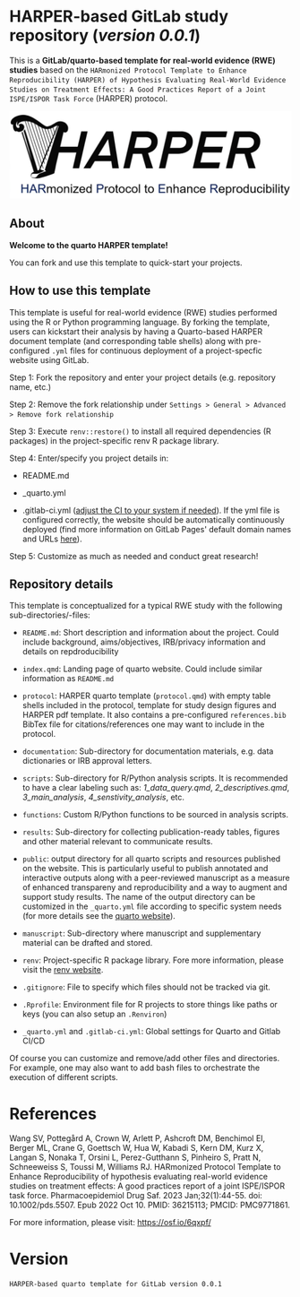 # HARPER-based GitLab study repository (*version 0.0.1*)

This is a **GitLab/quarto-based template for real-world evidence (RWE) studies** based on the `HARmonized Protocol Template to Enhance Reproducibility (HARPER) of Hypothesis Evaluating Real-World Evidence Studies on Treatment Effects: A Good Practices Report of a Joint ISPE/ISPOR Task Force` (HARPER) protocol.

![](protocol/images/harper_logo.png)

## About

**Welcome to the quarto HARPER template!**

You can fork and use this template to quick-start your projects.

## How to use this template

This template is useful for real-world evidence (RWE) studies performed using the R or Python programming language. By forking the template, users can kickstart their analysis by having a Quarto-based HARPER document template (and corresponding table shells) along with pre-configured `.yml` files for continuous deployment of a project-specfic website using GitLab.

Step 1: Fork the repository and enter your project details (e.g. repository name, etc.)

Step 2: Remove the fork relationship under `Settings > General > Advanced > Remove fork relationship`

Step 3: Execute `renv::restore()` to install all required dependencies (R packages) in the project-specific renv R package library.

Step 4: Enter/specify you project details in:

* README.md

* _quarto.yml

* .gitlab-ci.yml ([adjust the CI to your system if needed](https://docs.gitlab.com/ee/user/project/pages/getting_started/pages_forked_sample_project.html)). If the yml file is configured correctly, the website should be automatically continuously deployed (find more information on GitLab Pages' default domain names and URLs [here](https://docs.gitlab.com/ee/user/project/pages/getting_started_part_one.html)).

Step 5: Customize as much as needed and conduct great research!

## Repository details

This template is conceptualized for a typical RWE study with the following sub-directories/-files:

* `README.md`: Short description and information about the project. Could include background, aims/objectives, IRB/privacy information and details on repdroducibility

* `index.qmd`: Landing page of quarto website. Could include similar information as `README.md`

* `protocol`: HARPER quarto template (`protocol.qmd`) with empty table shells included in the protocol, template for study design figures and HARPER pdf template. It also contains a pre-configured `references.bib` BibTex file for citations/references one may want to include in the protocol.

* `documentation`: Sub-directory for documentation materials, e.g. data dictionaries or IRB approval letters.

* `scripts`: Sub-directory for R/Python analysis scripts. It is recommended to have a clear labeling such as: *1_data_query.qmd*, *2_descriptives.qmd*, *3_main_analysis*, *4_senstivity_analysis*, etc.

* `functions`: Custom R/Python functions to be sourced in analysis scripts.

* `results`: Sub-directory for collecting publication-ready tables, figures and other material relevant to communicate results.

* `public`: output directory for all quarto scripts and resources published on the website. This is particularly useful to publish annotated and interactive outputs along with a peer-reviewed manuscript as a measure of enhanced transpareny and reproducibility and a way to augment and support study results. The name of the output directory can be customized in the `_quarto.yml` file according to specific system needs (for more details see the [quarto website](https://quarto.org/docs/projects/quarto-projects.html)).

* `manuscript`: Sub-directory where manuscript and supplementary material can be drafted and stored.

* `renv`: Project-specific R package library. Fore more information, please visit the [renv website](https://rstudio.github.io/renv/articles/renv.html).

* `.gitignore`: File to specify which files should not be tracked via git.

* `.Rprofile`: Environment file for R projects to store things like paths or keys (you can also setup an `.Renviron`)

* `_quarto.yml` and `.gitlab-ci.yml`: Global settings for Quarto and Gitlab CI/CD

Of course you can customize and remove/add other files and directories. For example, one may also want to add bash files to orchestrate the execution of different scripts.

# References

Wang SV, Pottegård A, Crown W, Arlett P, Ashcroft DM, Benchimol EI, Berger ML, Crane G, Goettsch W, Hua W, Kabadi S, Kern DM, Kurz X, Langan S, Nonaka T, Orsini L, Perez-Gutthann S, Pinheiro S, Pratt N, Schneeweiss S, Toussi M, Williams RJ. HARmonized Protocol Template to Enhance Reproducibility of hypothesis evaluating real-world evidence studies on treatment effects: A good practices report of a joint ISPE/ISPOR task force. Pharmacoepidemiol Drug Saf. 2023 Jan;32(1):44-55. doi: 10.1002/pds.5507. Epub 2022 Oct 10. PMID: 36215113; PMCID: PMC9771861.

For more information, please visit:
<https://osf.io/6qxpf/>

# Version

`HARPER-based quarto template for GitLab version 0.0.1`